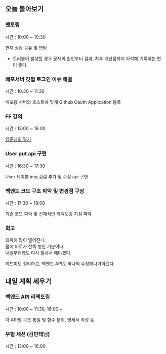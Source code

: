 ## 오늘 돌아보기

### 멘토링

시간 : 10:00 ~ 10:30

현재 상황 공유 및 면담
- 트러블이 발생할 경우 문제의 원인부터 결과, 차후 개선점까지 파악해 기록하는 편이 좋다.

### 배포서버 깃헙 로그인 이슈 해결

시간 : 10:30 ~ 11:30

배포용 서버의 호스트에 맞게 Github Oauth Application 등록

### FE 강의

시간 : 13:00 ~ 16:00

[영준님의 필기](https://gist.github.com/jjunyjjuny/af92ba42f7fdb9fb8e92620f13762288)

### User put api 구현

시간 : 16:30 ~ 17:30

User 테이블 img 컬럼 추가 및 수정 api 구현

### 백엔드 코드 구조 파악 및 변경점 구상

시간 : 17:30 ~ 18:00

기존 코드 파악 및 전체적인 리팩토링 지점 파악

### 회고

의욕이 많이 떨어진다.  
몸에 피로가 잔뜩 쌓인 기분이다.  
내일부터라도 다시 힘내서 해야겠다.

리드미도 정리하고, 백엔드 API도 하나씩 수정해나가야겠다.

## 내일 계획 세우기

### 백엔드 API 리팩토링

시간 : 10:00 ~ 11:30, 16:00 ~

각 API별 구조 통일 및 함수 분리, 명세서 작성 등

### 우형 세션 (김민태님)

시간 : 13:00 ~ 16:00
